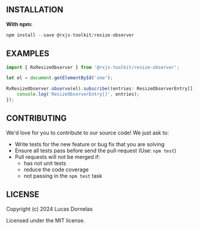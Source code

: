 ## INSTALLATION

**With npm:**

```typescript
npm install --save @rxjs-toolkit/resize-observer
```

## EXAMPLES

```typescript
import { RxResizeObserver } from '@rxjs-toolkit/resize-observer';

let el = document.getElementById('one');

RxResizeObserver.observe(el).subscribe((entries: ResizeObserverEntry[]) => {
	console.log('ResizeObserverEntry[]', entries);
});
```

## CONTRIBUTING

We'd love for you to contribute to our source code! We just ask to:

- Write tests for the new feature or bug fix that you are solving
- Ensure all tests pass before send the pull-request (Use: `npm test`)
- Pull requests will not be merged if:
  - has not unit tests
  - reduce the code coverage
  - not passing in the `npm test` task

## LICENSE

Copyright (c) 2024 Lucas Dornelas

Licensed under the MIT license.
